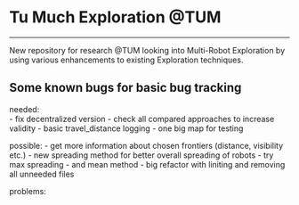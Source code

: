 # Tu Much Exploration @TUM
---
New repository for research @TUM looking into Multi-Robot Exploration by using various enhancements to existing Exploration techniques.

## Some known bugs for basic bug tracking

needed:  
    - fix decentralized version
    - check all compared approaches to increase validity
    - basic travel_distance logging
    - one big map for testing

possible:
    - get more information about chosen frontiers (distance, visibility etc.)
    - new spreading method for better overall spreading of robots
      - try max spreading
      - and mean method
    - big refactor with liniting and removing all unneeded files
  
problems:

